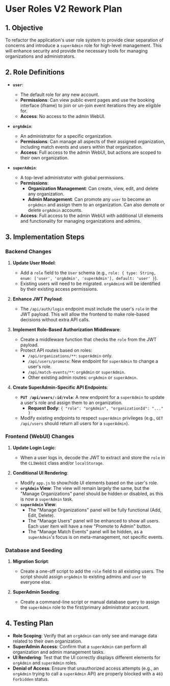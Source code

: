 # User Roles V2 Rework Plan

## 1. Objective

To refactor the application's user role system to provide clear separation of concerns and introduce a `superAdmin` role for high-level management. This will enhance security and provide the necessary tools for managing organizations and administrators.

## 2. Role Definitions

- **`user`**:
  - The default role for any new account.
  - **Permissions**: Can view public event pages and use the booking interface (iframe) to join or un-join event iterations they are eligible for.
  - **Access**: No access to the admin WebUI.

- **`orgAdmin`**:
  - An administrator for a specific organization.
  - **Permissions**: Can manage all aspects of their assigned organization, including match events and users within that organization.
  - **Access**: Full access to the admin WebUI, but actions are scoped to their own organization.

- **`superAdmin`**:
  - A top-level administrator with global permissions.
  - **Permissions**:
    - **Organization Management**: Can create, view, edit, and delete any organization.
    - **Admin Management**: Can promote any `user` to become an `orgAdmin` and assign them to an organization. Can also demote or delete `orgAdmin` accounts.
  - **Access**: Full access to the admin WebUI with additional UI elements and functionality for managing organizations and admins.

## 3. Implementation Steps

### Backend Changes

1.  **Update User Model**:
    - Add a `role` field to the `User` schema (e.g., `role: { type: String, enum: ['user', 'orgAdmin', 'superAdmin'], default: 'user' }`).
    - Existing users will need to be migrated. `orgAdmin`s will be identified by their existing access permissions.

2.  **Enhance JWT Payload**:
    - The `/api/auth/login` endpoint must include the user's `role` in the JWT payload. This will allow the frontend to make role-based decisions without extra API calls.

3.  **Implement Role-Based Authorization Middleware**:
    - Create a middleware function that checks the `role` from the JWT payload.
    - Protect API routes based on roles:
      - `/api/organizations/**`: `superAdmin` only.
      - `/api/users/promote`: New endpoint for `superAdmin` to change a user's role.
      - `/api/match-events/**`: `orgAdmin` or `superAdmin`.
      - Other existing admin routes: `orgAdmin` or `superAdmin`.

4.  **Create SuperAdmin-Specific API Endpoints**:
    - **`PUT /api/users/:id/role`**: A new endpoint for a `superAdmin` to update a user's role and assign them to an organization.
      - **Request Body**: `{ "role": "orgAdmin", "organizationId": "..." }`
    - Modify existing endpoints to respect `superAdmin` privileges (e.g., `GET /api/users` should return all users for a `superAdmin`).

### Frontend (WebUI) Changes

1.  **Update Login Logic**:
    - When a user logs in, decode the JWT to extract and store the `role` in the `CLIWebUI` class and/or `localStorage`.

2.  **Conditional UI Rendering**:
    - Modify `app.js` to show/hide UI elements based on the user's role.
    - **`orgAdmin` View**: The view will remain largely the same, but the "Manage Organizations" panel should be hidden or disabled, as this is now a `superAdmin` task.
    - **`superAdmin` View**: 
      - The "Manage Organizations" panel will be fully functional (Add, Edit, Delete).
      - The "Manage Users" panel will be enhanced to show all users. Each user item will have a new "Promote to Admin" button.
      - The "Manage Match Events" panel will be hidden, as a `superAdmin`'s focus is on meta-management, not specific events.

### Database and Seeding

1.  **Migration Script**:
    - Create a one-off script to add the `role` field to all existing users. The script should assign `orgAdmin` to existing admins and `user` to everyone else.

2.  **SuperAdmin Seeding**:
    - Create a command-line script or manual database query to assign the `superAdmin` role to the first/primary administrator account.

## 4. Testing Plan

- **Role Scoping**: Verify that an `orgAdmin` can only see and manage data related to their own organization.
- **SuperAdmin Access**: Confirm that a `superAdmin` can perform all organization and admin management tasks.
- **UI Rendering**: Test that the UI correctly displays different elements for `orgAdmin` and `superAdmin` roles.
- **Denial of Access**: Ensure that unauthorized access attempts (e.g., an `orgAdmin` trying to call a `superAdmin` API) are properly blocked with a `403 Forbidden` status.
